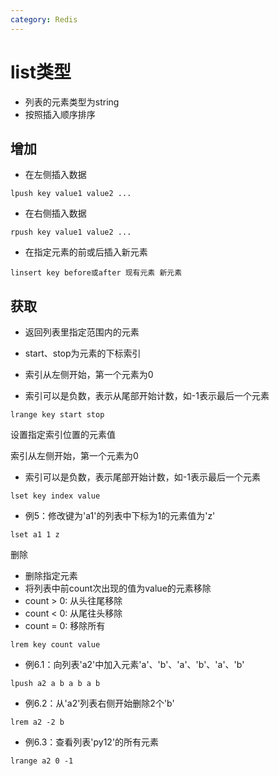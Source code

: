 ```yaml
---
category: Redis
---
```


# list类型

- 列表的元素类型为string
- 按照插⼊顺序排序

## 增加

- 在左侧插⼊数据
```
lpush key value1 value2 ...
```

- 在右侧插⼊数据
```
rpush key value1 value2 ...
```

- 在指定元素的前或后插⼊新元素
```
linsert key before或after 现有元素 新元素
```

## 获取

- 返回列表⾥指定范围内的元素

- start、stop为元素的下标索引
- 索引从左侧开始，第⼀个元素为0
- 索引可以是负数，表示从尾部开始计数，如-1表示最后⼀个元素
```
lrange key start stop
```

设置指定索引位置的元素值

索引从左侧开始，第⼀个元素为0

- 索引可以是负数，表示尾部开始计数，如-1表示最后⼀个元素

```
lset key index value
```

- 例5：修改键为'a1'的列表中下标为1的元素值为'z'

```
lset a1 1 z
```

删除

- 删除指定元素
- 将列表中前count次出现的值为value的元素移除
- count > 0: 从头往尾移除
- count < 0: 从尾往头移除
- count = 0: 移除所有

```
lrem key count value
```

- 例6.1：向列表'a2'中加⼊元素'a'、'b'、'a'、'b'、'a'、'b'

```
lpush a2 a b a b a b
```

* 例6.2：从'a2'列表右侧开始删除2个'b'

```
lrem a2 -2 b
```

- 例6.3：查看列表'py12'的所有元素

```
lrange a2 0 -1
```